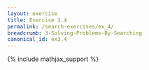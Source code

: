 ```yaml
---
layout: exercise
title: Exercise 3.4
permalink: /search-exercises/ex_4/
breadcrumb: 3-Solving-Problems-By-Searching
canonical_id: ex3.4
---
```


{% include mathjax_support %}
